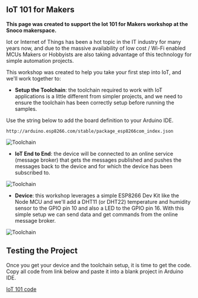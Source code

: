 ## IoT 101 for Makers

**This page was created to support the Iot 101 for Makers workshop at the Snoco makerspace.**

Iot or Internet of Things has been a hot topic in the IT industry for many years now, and due to the massive availability of low cost / Wi-Fi enabled MCUs Makers or Hobbyists are also taking advantage of this technology for simple automation projects.

This workshop was created to help you take your first step into IoT, and we'll work together to:

- **Setup the Toolchain**: the toolchain required to work with IoT applications is a little different from simpler projects, and we need to ensure the toolchain has been correctly setup before running the samples. 

Use the string below to add the board definition to your Arduino IDE.

```
http://arduino.esp8266.com/stable/package_esp8266com_index.json

```

![Toolchain](Images/toolchain.png)

- **IoT End to End**: the device will be connected to an online service (message broker) that gets the messages published and pushes the messages back to the device and for which the device has been subscribed to.

![Toolchain](Images/e2e.png)

- **Device**: this workshop leverages a simple ESP8266 Dev Kit like the Node MCU and we'll add a DHT11 (or DHT22) temperature and humidity sensor to the GPIO pin 10 and also a LED to the GPIO pin 16. With this simple setup we can send data and get commands from the online message broker. 

![Toolchain](Images/breadboard.png)

## Testing the Project

Once you get your device and the toolchain setup, it is time to get the code. Copy all code from link below and paste it into a blank project in Arduino IDE.

[IoT 101 code](https://raw.githubusercontent.com/wduraes/Workshops/master/IoT%20101%20for%20Makers/IoT_101_Online/IoT_101_Online.ino)

